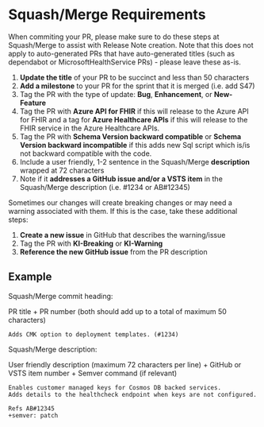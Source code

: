 # Squash/Merge Requirements

When commiting your PR, please make sure to do these steps at Squash/Merge to assist with Release Note creation. Note that this does not apply to auto-generated PRs that have auto-generated titles (such as dependabot or MicrosoftHealthService PRs) - please leave these as-is.

1. **Update the title** of your PR to be succinct and less than 50 characters
1. **Add a milestone** to your PR for the sprint that it is merged (i.e. add S47)
1. Tag the PR with the type of update: **Bug**, **Enhancement**, or **New-Feature**
1. Tag the PR with **Azure API for FHIR** if this will release to the Azure API for FHIR and a tag for **Azure Healthcare APIs** if this will release to the FHIR service in the Azure Healthcare APIs.
1. Tag the PR with **Schema Version backward compatible** or  **Schema Version backward incompatible** if this adds new Sql script which is/is not backward compatible with the code.
1. Include a user friendly, 1-2 sentence in the Squash/Merge **description** wrapped at 72 characters
1. Note if it **addresses a GitHub issue and/or a VSTS item** in the Squash/Merge description (i.e. #1234 or AB#12345)

Sometimes our changes will create breaking changes or may need a warning associated with them. If this is the case, take these additional steps:

1. **Create a new issue** in GitHub that describes the warning/issue
1. Tag the PR with **KI-Breaking** or **KI-Warning**
1. **Reference the new GitHub issue** from the PR description

## Example

Squash/Merge commit heading:

PR title + PR number (both should add up to a total of maximum 50 characters)

`Adds CMK option to deployment templates. (#1234)`

Squash/Merge description:

User friendly description (maximum 72 characters per line) + GitHub or VSTS item number + Semver command (if relevant)

```
Enables customer managed keys for Cosmos DB backed services.
Adds details to the healthcheck endpoint when keys are not configured.

Refs AB#12345
+semver: patch
```
